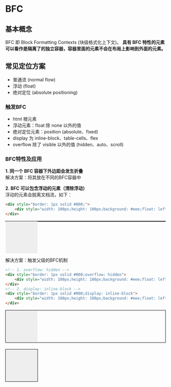 # BFC

## 基本概念
BFC 即 Block Formatting Contexts (块级格式化上下文)。
**具有 BFC 特性的元素可以看作是隔离了的独立容器，容器里面的元素不会在布局上影响到外面的元素。**

## 常见定位方案

- 普通流 (normal flow)
- 浮动 (float)
- 绝对定位 (absolute positioning)

### 触发BFC

- html 根元素
- 浮动元素：float 除 none 以外的值
- 绝对定位元素：position (absolute、fixed)
- display 为 inline-block、table-cells、flex
- overflow 除了 visible 以外的值 (hidden、auto、scroll)

### BFC特性及应用
**1. 同一个 BFC 容器下外边距会发生折叠**  
解决方案：将其放在不同的BFC容器中

**2. BFC 可以包含浮动的元素（清除浮动）**  
浮动的元素会脱离文档流，如下：

```html
<div style="border: 1px solid #000;">
    <div style="width: 100px;height: 100px;background: #eee;float: left;"></div>
</div>
```

<div style="border: 1px solid #000;margin-bottom: 110px">
    <div style="width: 100px;height: 100px;background: #eee;float: left;"></div>
</div>

解决方案：触发父级的BFC机制

```html
<!-- 1. overflow: hidden -->
<div style="border: 1px solid #000;overflow: hidden">
    <div style="width: 100px;height: 100px;background: #eee;float: left;"></div>
</div>
<!-- 2. display: inline-block -->
<div style="border: 1px solid #000;display: inline-block">
    <div style="width: 100px;height: 100px;background: #eee;float: left;"></div>
</div>
```

<div style="border: 1px solid #000;overflow: hidden;margin-bottom: 20px">
    <div style="width: 100px;height: 100px;background: #eee;float: left;"></div>
</div>
  
<div style="border: 1px solid #000;display: inline-block">
    <div style="width: 100px;height: 100px;background: #eee;float: left;"></div>
</div>


